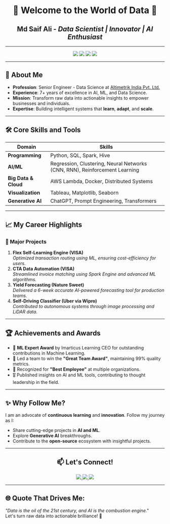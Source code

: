 <div align="center">
  <h1>👋 Welcome to the World of Data 🌟</h1>
  <h2>Md Saif Ali - <i>Data Scientist | Innovator | AI Enthusiast</i></h2>
</div>

---

<p align="center">
  <img src="https://img.shields.io/badge/-Data_Science-blue?style=for-the-badge&logo=python&logoColor=white"/>
  <img src="https://img.shields.io/badge/-Machine_Learning-green?style=for-the-badge&logo=tensorflow&logoColor=white"/>
  <img src="https://img.shields.io/badge/-Deep_Learning-blueviolet?style=for-the-badge&logo=pytorch&logoColor=white"/>
  <img src="https://img.shields.io/badge/-Generative_AI-yellow?style=for-the-badge&logo=openai&logoColor=white"/>
</p>

---

## 🌟 About Me

- **Profession**: Senior Engineer - Data Science at [Altimetrik India Pvt. Ltd.](https://www.altimetrik.com/)  
- **Experience**: 7+ years of excellence in AI, ML, and Data Science.  
- **Mission**: Transform raw data into actionable insights to empower businesses and individuals.  
- **Expertise**: Building intelligent systems that **learn**, **adapt**, and **scale**.  

---

## 🛠️ Core Skills and Tools

| Domain                | Skills                                                                 |
|-----------------------|------------------------------------------------------------------------|
| **Programming**       | Python, SQL, Spark, Hive                                              |
| **AI/ML**             | Regression, Clustering, Neural Networks (CNN, RNN), Reinforcement Learning |
| **Big Data & Cloud**  | AWS Lambda, Docker, Distributed Systems                               |
| **Visualization**     | Tableau, Matplotlib, Seaborn                                          |
| **Generative AI**     | ChatGPT, Prompt Engineering, Transformers                             |

---

## 📈 My Career Highlights

### 🚀 Major Projects
1. **Flex Self-Learning Engine (VISA)**  
   _Optimized transaction routing using ML, ensuring cost-efficiency for users._
2. **CTA Data Automation (VISA)**  
   _Streamlined invoice matching using Spark Engine and advanced ML algorithms._
3. **Yield Forecasting (Nature Sweet)**  
   _Delivered a 6-week accurate AI-powered forecasting tool for production teams._
4. **Self-Driving Classifier (Uber via Wipro)**  
   _Contributed to autonomous systems through image processing and LiDAR data._

---

## 🏆 Achievements and Awards
- 🥇 **ML Expert Award** by Imarticus Learning CEO for outstanding contributions in Machine Learning.  
- 🏅 Led a team to win the **"Great Team Award"**, maintaining 99% quality metrics.  
- 🌟 Recognized for **"Best Employee"** at multiple organizations.  
- 🎖️ Published insights on AI and ML tools, contributing to thought leadership in the field.

---

## ✨ Why Follow Me?

I am an advocate of **continuous learning** and **innovation**. Follow my journey as I:  
- Share cutting-edge projects in **AI and ML**.  
- Explore **Generative AI** breakthroughs.  
- Contribute to the **open-source** ecosystem with insightful projects.  

---

<div align="center">
  <h2>📫 Let's Connect!</h2>
  <p>
    <a href="https://linkedin.com/in/md-saif-ali-9815a774" target="_blank">
      <img src="https://img.shields.io/badge/LinkedIn-md--saif--ali-blue?style=for-the-badge&logo=linkedin"/>
    </a>
    <a href="https://github.com/alimdsaif3" target="_blank">
      <img src="https://img.shields.io/badge/GitHub-alimdsaif3-black?style=for-the-badge&logo=github"/>
    </a>
    <a href="mailto:alimdsaif3@gmail.com" target="_blank">
      <img src="https://img.shields.io/badge/Email-alimdsaif3%40gmail.com-red?style=for-the-badge&logo=gmail"/>
    </a>
  </p>
</div>

---

## 🌐 Quote That Drives Me:

_"Data is the oil of the 21st century, and AI is the combustion engine."_  
Let's turn raw data into actionable brilliance! 🌟
